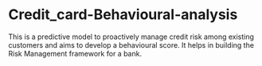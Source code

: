 # Credit_card-Behavioural-analysis
This is a predictive model to proactively manage credit risk among existing customers and aims to develop a behavioural score. It helps in building the Risk Management framework for a bank.
